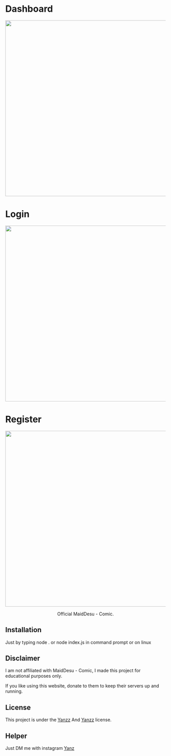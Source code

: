 <h1>Dashboard</h1>
<p align="center">
  <img src="https://raw.githubusercontent.com/Yanzz231/MaidDesu-Comic/master/lib/desa.PNG" width="550" />
</p>
<h1>Login</h1>
<p align="center">
  <img src="https://raw.githubusercontent.com/Yanzz231/MaidDesu-Comic/master/lib/login.PNG" width="550" /> 
</p>
<h1>Register</h1>
<p align="center">
  <img src="https://raw.githubusercontent.com/Yanzz231/MaidDesu-Comic/master/lib/regis.PNG" width="550" />
</p>

<p align="center">Official MaidDesu - Comic.</p>

## Installation

Just by typing node . or node index.js in command prompt or on linux

## Disclaimer

I am not affiliated with MaidDesu - Comic, I made this project for educational purposes only.

If you like using this website, donate to them to keep their servers up and running.

## License

This project is under the [Yanzz](https://github.com/Yanzz231) And [Yanzz](https://github.com/RDTUTORIAL) license. 

## Helper

Just DM me with instagram [Yanz](https://www.instagram.com/iyanmikasa/) 
